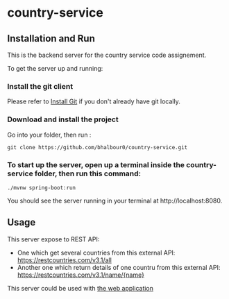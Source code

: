 # country-service

## Installation and Run

This is the backend server for the country service code assignement.

To get the server up and running: 

### Install the git client
  
  Please refer to [Install Git](https://www.example.com) if you don't already have git locally.
  
### Download and install the project
  
  Go into your folder, then run :
  
  `git clone https://github.com/bhalbour0/country-service.git`
  
### To start up the server, open up a terminal inside the country-service folder, then run this command:
  
  `./mvnw spring-boot:run`
  
  You should see the server running in your terminal at http://localhost:8080.
  
## Usage 

This server expose to REST API:

- One which get several countries from this external API: https://restcountries.com/v3.1/all
- Another one which return details of one countru from this external API: https://restcountries.com/v3.1/name/{name}

This server could be used with [the web application](https://github.com/bhalbour0/country-client)
